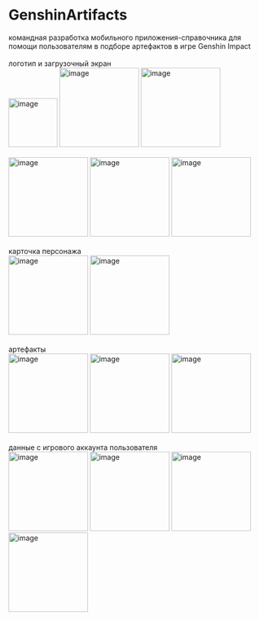 # GenshinArtifacts
 
командная разработка мобильного приложения-справочника для помощи пользователям в подборе артефактов в игре Genshin Impact <br><br>
логотип и загрузочный экран 
<br>
<img width="96" alt="image" src="https://github.com/flewreed/GenshinArtifacts/assets/85585724/2441d5dc-3086-4e8c-8c86-bc7da00c54f2">
<img width="156" alt="image" src="https://github.com/flewreed/GenshinArtifacts/assets/85585724/cf33557b-bc6f-4aaf-b76f-72e20d6ffeb5">
<img width="156" alt="image" src="https://github.com/flewreed/GenshinArtifacts/assets/85585724/5bf61104-4634-475b-8920-f1b3ee8631b1">
<br><br>
<img width="156" alt="image" src="https://github.com/flewreed/GenshinArtifacts/assets/85585724/35488466-2801-438d-a574-13849811e75c">
<img width="156" alt="image" src="https://github.com/flewreed/GenshinArtifacts/assets/85585724/a9584a6d-6abb-4b03-8505-44a32093853d">
<img width="156" alt="image" src="https://github.com/flewreed/GenshinArtifacts/assets/85585724/5386088f-37a5-4734-870c-f6ab90cf38ba">
<br><br>карточка персонажа<br>
<img width="156" alt="image" src="https://github.com/flewreed/GenshinArtifacts/assets/85585724/0bb7e08e-7185-41a0-83f5-5b645e840f62">
<img width="156" alt="image" src="https://github.com/flewreed/GenshinArtifacts/assets/85585724/7f6fadcb-2536-425b-948c-a0ffcca6bb93">
<br><br>артефакты<br>
<img width="156" alt="image" src="https://github.com/flewreed/GenshinArtifacts/assets/85585724/12d14e7b-ecbb-4526-b599-f65d7ce92466">
<img width="156" alt="image" src="https://github.com/flewreed/GenshinArtifacts/assets/85585724/b97bc04e-dfdf-4522-a3b6-cf8fd349c9eb">
<img width="156" alt="image" src="https://github.com/flewreed/GenshinArtifacts/assets/85585724/bbb1a125-06cd-4028-af45-eb16e0f3567e">
<br><br>данные с игрового аккаунта пользователя<br>
<img width="156" alt="image" src="https://github.com/flewreed/GenshinArtifacts/assets/85585724/84083d64-a23d-45f8-9dd7-a93f8a6c950e">
<img width="156" alt="image" src="https://github.com/flewreed/GenshinArtifacts/assets/85585724/83e266c0-b5e7-4899-85d3-e21dab9624cb">
<img width="156" alt="image" src="https://github.com/flewreed/GenshinArtifacts/assets/85585724/4b051815-0fac-4d78-bf24-b475d53d9dd7">
<img width="156" alt="image" src="https://github.com/flewreed/GenshinArtifacts/assets/85585724/33cef264-993c-4e8a-9948-d9de62d12ced">
